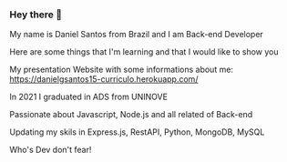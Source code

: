 ### Hey there 👋
My name is Daniel Santos from Brazil and I am Back-end Developer

Here are some things that I'm learning and that I would like to show you

My presentation Website with some informations about me: https://danielgsantos15-curriculo.herokuapp.com/

In 2021 I graduated in ADS from UNINOVE

Passionate about Javascript, Node.js and all related of Back-end

Updating my skils in Express.js, RestAPI, Python, MongoDB, MySQL

Who's Dev don't fear!
